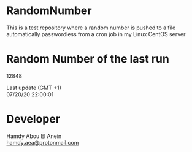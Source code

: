 # RandomNumber    
This is a test repository where a random number is pushed to a file automatically passwordless from a cron job in my Linux CentOS server    
# Random Number of the last run   
12848
      
Last update (GMT +1)    
07/20/20 22:00:01
# Developer    
Hamdy Abou El Anein   
hamdy.aea@protonmail.com
